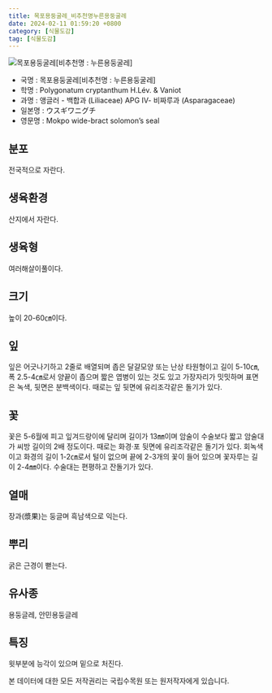 ```yaml
---
title: 목포용둥굴레_비추천명누른용둥굴레
date: 2024-02-11 01:59:20 +0800
category: [식물도감]
tag: [식물도감]
---
```




![목포용둥굴레[비추천명 : 누른용둥굴레]](/fileUpload/plants/basic/Liliaceae/Polygonatum/8806/8806_1_th2.JPG)
- 국명 : 목포용둥굴레[비추천명 : 누른용둥굴레]
- 학명 : Polygonatum cryptanthum H.Lév. & Vaniot
- 과명 : 앵글러 - 백합과 (Liliaceae) APG Ⅳ- 비짜루과 (Asparagaceae)
- 일본명 : ウスギワニグチ
- 영문명 : Mokpo wide-bract solomon’s seal


## 분포
전국적으로 자란다.
## 생육환경
산지에서 자란다.
## 생육형
여러해살이풀이다.
## 크기
높이 20-60㎝이다.
## 잎
잎은 어긋나기하고 2줄로 배열되며 좁은 달걀모양 또는 난상 타원형이고 길이 5-10㎝, 폭 2.5-4㎝로서 양끝이 좁으며 짧은 엽병이 있는 것도 있고 가장자리가 밋밋하며 표면은 녹색, 뒷면은 분백색이다. 때로는 잎 뒷면에 유리조각같은 돌기가 있다.
## 꽃
꽃은 5-6월에 피고 잎겨드랑이에 달리며 길이가 13㎜이며 암술이 수술보다 짧고 암술대가 씨방 길이의 2배 정도이다. 때로는 화경·포 뒷면에 유리조각같은 돌기가 있다. 회녹색이고 화경의 길이 1-2㎝로서 털이 없으며 끝에 2-3개의 꽃이 들어 있으며 꽃자루는 길이 2-4㎜이다. 수술대는 편평하고 잔돌기가 있다.
## 열매
장과(漿果)는 둥글며 흑남색으로 익는다.
## 뿌리
굵은 근경이 뻗는다.
## 유사종
용둥글레, 안민용둥글레
## 특징
윗부분에 능각이 있으며 밑으로 처진다.






본 데이터에 대한 모든 저작권리는 국립수목원 또는 원저작자에게 있습니다.
